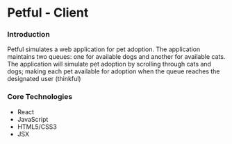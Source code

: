# Petful - Client

### Introduction

Petful simulates a web application for pet adoption. The application maintains two queues: one for available dogs and another for available cats.
The application will simulate pet adoption by scrolling through cats and dogs; making each pet available for adoption when the queue reaches the designated user (thinkful)

### Core Technologies

- React
- JavaScript
- HTML5/CSS3
- JSX